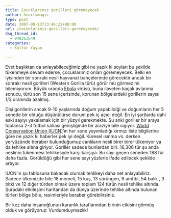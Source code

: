 ```yaml
---
title: Çocuklarımız gorilleri göremeyecek
author: heartsmagic
type: post
date: 2007-09-13T13:46:22+00:00
url: /cocuklarimiz-gorilleri-goremeyecek/
dsq_thread_id:
  - 948363649
categories:
  - Kültür Yaşam

---
```

Evet başlıktan da anlayabileceğimiz gibi ne yazık ki soyları bu şekilde tükenmeye devam ederse, çocuklarımız onları göremeyecek. Belki en iyisinden bir sonraki nesil hayvanat bahçelerinde görecektir ancak bir sonraki nesil gorilleri (Western Gorilla türü) görür mü görmez mi bilemiyorum. Büyük oranda <a href="http://tr.wikipedia.org/wiki/Ebola" target="_blank">Ebola</a> virüsü, buna ilaveten kaçak avlanma sonucu, türü son 15 sene içerisinde, korunan bölgelerdeki gorillerin sayısı 1/3 oranında azalmış. 

Dişi gorillerin ancak 9-10 yaşlarında doğum yapabildiği ve doğumların her 5 senede bir olduğu düşünülürse durum pek iç açıcı değil. En iyi şartlarda dahi eski sayıyı yakalamak için bir yüzyıl gerekmekte. Şu anki goriller bir araya toplansa 2-3 futbol sahası genişliğinde bir araziye bile sığıyor. <a href="http://www.iucn.org" target="_blank">World Conservation Union (IUCN)</a>&#8216;ın her sene yayımladığı kırmızı liste bilgilerine göre ne yazık ki haberler pek iyi değil. Küresel ısınma vs. derken yeryüzünde beraber bulunduğumuz canlıların nesli birer birer tükeniyor ya da tehlike altına giriyor. Goriller sadece bunlardan biri. 16,306 tür şu anda neslinin tükenmesi tehlikesiyle karşı karşıya. Bu sayı geçen seneden 188 tür daha fazla. Görüldüğü gibi her sene sayı yüzlerle ifade edilecek şekilde artıyor. 

IUCN&#8217;ın şu tablosuna bakacak olursak tehlikeyi daha net anlayabiliriz. Sadece ülkemizde bile 18 memeli, 15 kuş, 13 sürüngen, 9 amfibi, 54 balık , 3 bitki ve 12 diğer türden olmak üzere toplam 124 türün nesli tehlike altında. Şuradaki etkileşimi haritandan da dünya üzerinde tehlike altında bulunan türleri bölge böle, resimleriyle beraber görebilirsiniz.

<p align="left">
  Bir kez daha insanoğlunun karanlık taraflarından birinin etkisini görmüş olduk ve görüyoruz: Vurdumduymazlık!
</p>